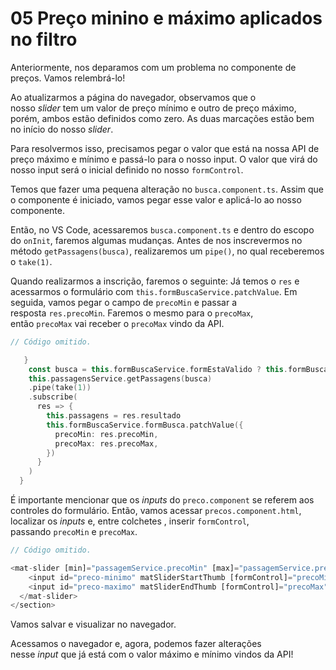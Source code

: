 # 05 Preço minino e máximo aplicados no filtro

Anteriormente, nos deparamos com um problema no componente de preços. Vamos relembrá-lo!

Ao atualizarmos a página do navegador, observamos que o nosso _slider_ tem um valor de preço mínimo e outro de preço máximo, porém, ambos estão definidos como zero. As duas marcações estão bem no início do nosso _slider_.

Para resolvermos isso, precisamos pegar o valor que está na nossa API de preço máximo e mínimo e passá-lo para o nosso input. O valor que virá do nosso input será o inicial definido no nosso `formControl`.

Temos que fazer uma pequena alteração no `busca.component.ts`. Assim que o componente é iniciado, vamos pegar esse valor e aplicá-lo ao nosso componente.

Então, no VS Code, acessaremos `busca.component.ts` e dentro do escopo do `onInit`, faremos algumas mudanças. Antes de nos inscrevermos no método `getPassagens(busca)`, realizaremos um `pipe()`, no qual receberemos o `take(1)`.

Quando realizarmos a inscrição, faremos o seguinte: Já temos o `res` e acessarmos o formulário com `this.formBuscaService.patchValue`. Em seguida, vamos pegar o campo de `precoMin` e passar a resposta `res.precoMin`. Faremos o mesmo para o `precoMax`, então `precoMax` vai receber o `precoMax` vindo da API.

```kotlin
// Código omitido. 

   }
    const busca = this.formBuscaService.formEstaValido ? this.formBuscaService.obterDadosBusca() : buscaPadrao
    this.passagensService.getPassagens(busca)
    .pipe(take(1))
    .subscribe(
      res => {
        this.passagens = res.resultado
        this.formBuscaService.formBusca.patchValue({
          precoMin: res.precoMin,
          precoMax: res.precoMax,
        })
      }
    )
  }
```

É importante mencionar que os _inputs_ do `preco.component` se referem aos controles do formulário. Então, vamos acessar `precos.component.html`, localizar os _inputs_ e, entre colchetes , inserir `formControl`, passando `precoMin` e `precoMax`.

```javascript
// Código omitido. 

<mat-slider [min]="passagemService.precoMin" [max]="passagemService.precoMax">
    <input id="preco-minimo" matSliderStartThumb [formControl]="precoMin">
    <input id="preco-maximo" matSliderEndThumb [formControl]="precoMax">
  </mat-slider>
</section>
```

Vamos salvar e visualizar no navegador.

Acessamos o navegador e, agora, podemos fazer alterações nesse _input_ que já está com o valor máximo e mínimo vindos da API!